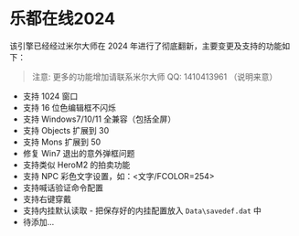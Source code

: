# 乐都在线2024

该引擎已经经过米尔大师在 2024 年进行了彻底翻新，主要变更及支持的功能如下：

> 注意: 更多的功能增加请联系米尔大师 QQ: 1410413961 （说明来意）

- 支持 1024 窗口
- 支持 16 位色编辑框不闪烁 
- 支持 Windows7/10/11 全兼容（包括全屏）
- 支持 Objects 扩展到 30
- 支持 Mons 扩展到 50
- 修复 Win7 退出的意外弹框问题
- 支持类似 HeroM2 的拍卖功能
- 支持 NPC 彩色文字设置，如：<文字/FCOLOR=254>
- 支持喊话验证命令配置
- 支持右键穿戴
- 支持内挂默认读取 - 把保存好的内挂配置放入 `Data\savedef.dat` 中
- 待添加...

